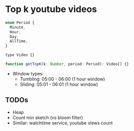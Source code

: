 # Top k youtube videos

```js
enum Period {
  Minute,
  Hour,
  Day,
  AllTime,
}

type Video {}

function getTopK(k: Number, period: Period): Video[] {}
```

- Window types:
  - Tumbling: 05:00 - 06:00 (1 hour window)
  - Sliding: 05:01 - 06:01 (1 hour window)

## TODOs
- Heap
- Count min sketch (vs bloom filter)
- Similar: watchtime service, youtube views count